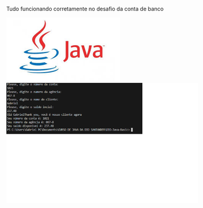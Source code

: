 Tudo funcionando corretamente no desafio da conta de banco


![Texto Alternativo](/images.jpeg)
![Texto Alternativo](/Banco-funcionando.png)

